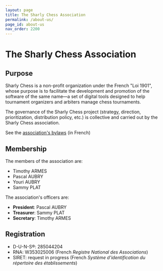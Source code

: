 ```yaml
---
layout: page
title: The Sharly Chess Association
permalink: /about-us/
page_id: about-us
nav_order: 2200
---
```


# The Sharly Chess Association

## Purpose

Sharly Chess is a non-profit organization under the French "Loi 1901", whose purpose is to facilitate the development and promotion of the software of the same name—a set of digital tools designed to help tournament organizers and arbiters manage chess tournaments.

The governance of the Sharly Chess project (strategy, direction, prioritization, distribution policy, etc.) is collective and carried out by the Sharly Chess association.

See the [association's bylaws](/assets/docs/sharly-chess-statuts-20250317-s.pdf) (in French)

## Membership

The members of the association are:

* Timothy ARMES
* Pascal AUBRY
* Youri AUBRY
* Sammy PLAT

The association's officers are:

* **President**: Pascal AUBRY
* **Treasurer**: Sammy PLAT
* **Secretary**: Timothy ARMES

## Registration

- D-U-N-S®: 285044204
- RNA: W353025006 (French _Registre National des Associations_)
- SIRET: request in progress (French _Système d'identification du répertoire des établissements_)
